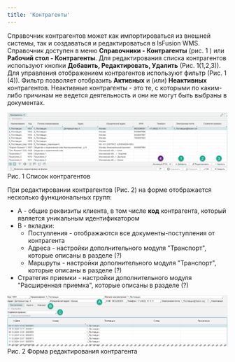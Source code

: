 ```yaml
---
title: 'Контрагенты'
---
```


Справочник контрагентов может как импортироваться из внешней системы, так и создаваться и редактироваться в lsFusion WMS. 
Справочник доступен в меню **Справочники - Контрагенты** (рис. 1 ) или **Рабочий стол - Контрагенты**. 
Для редактирования списка контрагентов используют кнопки **Добавить, Редактировать, Удалить** (Рис. 1(1,2,3)). 
Для управления отображением контрагентов используют фильтр (Рис. 1 (4)). Фильтр позволяет отобразить **Активных** и (или) 
**Неактивных** контрагентов. Неактивные контрагенты - это те, с которыми по каким-либо причинам не ведется деятельность 
и они не могут быть выбраны в документах.

![](img/ctrl-agents1.png)  
Рис. 1 Список контрагентов

При редактировании контрагентов (Рис. 2) на форме отображается несколько функциональных групп:
- A - общие реквизиты клиента, в том числе **код** контрагента, который является уникальным идентификатором
- B - вкладки:
  - Поступления - отображаются все документы-поступления от контрагента
  - Адреса - настройки дополнительного модуля "Транспорт", которые описаны в разделе (?)
  - Маршруты - настройки дополнительного модуля "Транспорт", которые описаны в разделе (?)
- Стратегия приемки - настройки дополнительного модуля "Расширенная приемка", которые описаны в разделе (?)

![](img/ctrl-agents2.png)  
Рис. 2 Форма редактирования контрагента



